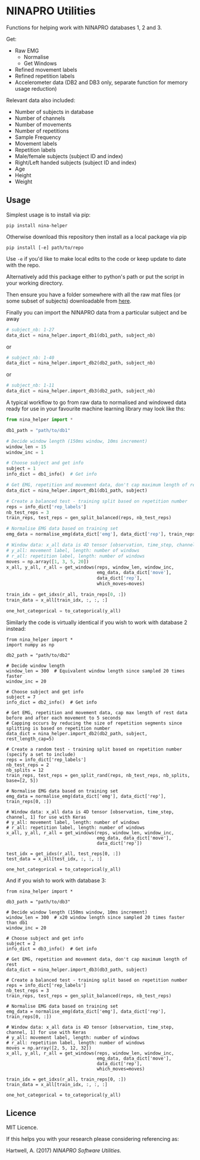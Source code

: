 # NINAPRO Utilities
Functions for helping work with NINAPRO databases 1, 2 and 3.

Get:
* Raw EMG
    * Normalise
    * Get Windows
* Refined movement labels
* Refined repetition labels
* Accelerometer data (DB2 and DB3 only, separate function for memory usage reduction)

Relevant data also included:
* Number of subjects in database
* Number of channels
* Number of movements
* Number of repetitions
* Sample Frequency
* Movement labels
* Repetition labels
* Male/female subjects (subject ID and index)
* Right/Left handed subjects (subject ID and index)
* Age
* Height
* Weight

## Usage
Simplest usage is to install via pip:

`pip install nina-helper`


Otherwise download this repository then install as a local package via pip

```
pip install [-e] path/to/repo
```

Use `-e` if you'd like to make local edits to the code or keep update to date with the repo.

Alternatively add this package either to python's path or put the script in your working directory.

Then ensure you have a folder somewhere with all the raw mat files (or some subset of subjects) downloadable from [here](http://ninapro.hevs.ch/).

Finally you can import the NINAPRO data from a particular subject and be away
```python
# subject_nb: 1-27
data_dict = nina_helper.import_db1(db1_path, subject_nb)
```
or
```python
# subject_nb: 1-40
data_dict = nina_helper.import_db2(db2_path, subject_nb)
```
or
```python
# subject_nb: 1-11
data_dict = nina_helper.import_db3(db2_path, subject_nb)
```

A typical workflow to go from raw data to normalised and windowed data ready for use in your favourite machine learning library may look like ths:


```python
from nina_helper import *

db1_path = "path/to/db1"

# Decide window length (150ms window, 10ms increment)
window_len = 15
window_inc = 1

# Choose subject and get info
subject = 1
info_dict = db1_info()  # Get info

# Get EMG, repetition and movement data, don't cap maximum length of rest
data_dict = nina_helper.import_db1(db1_path, subject)

# Create a balanced test - training split based on repetition number
reps = info_dict['rep_labels']
nb_test_reps = 3
train_reps, test_reps = gen_split_balanced(reps, nb_test_reps)

# Normalise EMG data based on training set
emg_data = normalise_emg(data_dict['emg'], data_dict['rep'], train_reps[0, :])

# Window data: x_all data is 4D tensor [observation, time_step, channel, 1] for use with Keras
# y_all: movement label, length: number of windows
# r_all: repetition label, length: number of windows
moves = np.array([1, 3, 5, 20])
x_all, y_all, r_all = get_windows(reps, window_len, window_inc,
                                  emg_data, data_dict['move'],
                                  data_dict['rep'],
                                  which_moves=moves)

train_idx = get_idxs(r_all, train_reps[0, :])
train_data = x_all[train_idx, :, :, :]

one_hot_categorical = to_categorical(y_all)
```

Similarly the code is virtually identical if you wish to work with database 2 instead:

```
from nina_helper import *
import numpy as np

db2_path = "path/to/db2"

# Decide window length
window_len = 300  # Equivalent window length since sampled 20 times faster
window_inc = 20

# Choose subject and get info
subject = 7
info_dict = db2_info()  # Get info

# Get EMG, repetition and movement data, cap max length of rest data before and after each movement to 5 seconds
# Capping occurs by reducing the size of repetition segments since splitting is based on repetition number
data_dict = nina_helper.import_db2(db2_path, subject, rest_length_cap=5)

# Create a random test - training split based on repetition number (specify a set to include)
reps = info_dict['rep_labels']
nb_test_reps = 2
nb_splits = 12
train_reps, test_reps = gen_split_rand(reps, nb_test_reps, nb_splits, base=[2, 5])

# Normalise EMG data based on training set
emg_data = normalise_emg(data_dict['emg'], data_dict['rep'], train_reps[0, :])

# Window data: x_all data is 4D tensor [observation, time_step, channel, 1] for use with Keras
# y_all: movement label, length: number of windows
# r_all: repetition label, length: number of windows
x_all, y_all, r_all = get_windows(reps, window_len, window_inc,
                                  emg_data, data_dict['move'],
                                  data_dict['rep'])

test_idx = get_idxs(r_all, test_reps[0, :])
test_data = x_all[test_idx, :, :, :]

one_hot_categorical = to_categorical(y_all)
```

And if you wish to work with database 3:

```
from nina_helper import *

db3_path = "path/to/db3"

# Decide window length (150ms window, 10ms increment)
window_len = 300  # x20 window length since sampled 20 times faster than db1
window_inc = 20

# Choose subject and get info
subject = 2
info_dict = db3_info()  # Get info

# Get EMG, repetition and movement data, don't cap maximum length of rest
data_dict = nina_helper.import_db3(db3_path, subject)

# Create a balanced test - training split based on repetition number
reps = info_dict['rep_labels']
nb_test_reps = 3
train_reps, test_reps = gen_split_balanced(reps, nb_test_reps)

# Normalise EMG data based on training set
emg_data = normalise_emg(data_dict['emg'], data_dict['rep'], train_reps[0, :])

# Window data: x_all data is 4D tensor [observation, time_step, channel, 1] for use with Keras
# y_all: movement label, length: number of windows
# r_all: repetition label, length: number of windows
moves = np.array([2, 5, 12, 32])
x_all, y_all, r_all = get_windows(reps, window_len, window_inc,
                                  emg_data, data_dict['move'],
                                  data_dict['rep'],
                                  which_moves=moves)

train_idx = get_idxs(r_all, train_reps[0, :])
train_data = x_all[train_idx, :, :, :]

one_hot_categorical = to_categorical(y_all)
```

## Licence
MIT Licence.

If this helps you with your research please considering referencing as:

Hartwell, A. (2017) _NINAPRO Software Utilities._
